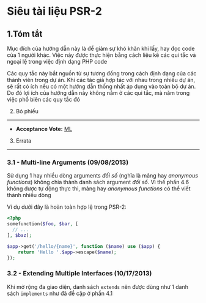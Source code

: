 Siêu tài liệu  PSR-2
===================

1.Tóm tắt
----------


Mục đích của hướng dẫn này là để giảm sự khó khăn khi lấy, hay đọc code của 1 người khác.
Việc này được thực hiện bằng cách liệu kê các qui tắc và ngoại lệ trong việc định dạng PHP code


Các quy tắc này bắt nguồn từ sự tương đồng trong cách định dạng của các thành viên trong dự án.
Khi các tác giả hợp tác với nhau trong nhiều dự án, sẽ rất có ích nếu có một hướng dẫn thống nhất áp dụng vào toàn bộ dự án. Do đó lợi ích của hướng dẫn này không nằm ở các qui tắc, mà năm trong việc phổ biên các quy tắc đó


2.  Bỏ phiếu
--------

- **Acceptance Vote:** [ML](https://groups.google.com/d/msg/php-fig/c-QVvnZdMQ0/TdDMdzKFpdIJ)


3. Errata
---------

### 3.1 - Multi-line Arguments (09/08/2013)


Sử dụng 1 hay nhiều dòng arguments *đối số* (nghĩa là mảng hay *anonymous functions*) không chia thành danh sách argument *đối số*.
Vì thế phần 4.6 không được tự động thực thi, mảng hay *anonymous functions* có thể viết thành nhiều dòng


Ví dụ dưới đây là hoàn toàn hợp lệ trong PSR-2:

```php
<?php
somefunction($foo, $bar, [
  // ...
], $baz);

$app->get('/hello/{name}', function ($name) use ($app) { 
    return 'Hello '.$app->escape($name); 
});
```

### 3.2 - Extending Multiple Interfaces (10/17/2013)


Khi mở rộng đa giao diện, danh sách `extends` nên được dùng như 1 danh sách `implements` như đã đề cập ở phần 4.1


